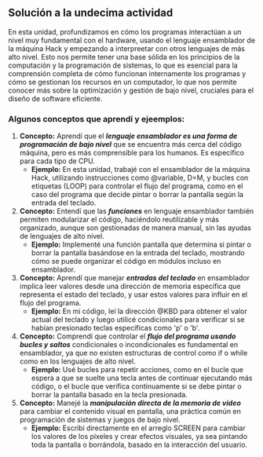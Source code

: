 ## Solución a la undecima actividad
En esta unidad, profundizamos en cómo los programas interactúan a un nivel muy fundamental con el hardware, usando el lenguaje ensamblador de la máquina Hack y empezando a interpreetar con otros lenguajes de más alto nivel.
Esto nos permite tener una base sólida en los principios de la computación y la programación de sistemas, lo que es esencial para la comprensión completa de cómo funcionan internamente los programas y cómo se gestionan 
los recursos en un computador, lo que nos permite conocer más sobre la optimización y gestión de bajo nivel, cruciales para el diseño de software eficiente.
### Algunos conceptos que aprendí y ejeemplos:
1. **Concepto:** Aprendí que el _**lenguaje ensamblador es una forma de programación de bajo nivel**_ que se encuentra más cerca del código máquina, pero es más comprensible para los humanos. Es específico para cada tipo de CPU.  
   - **Ejemplo:** En esta unidad, trabajé con el ensamblador de la máquina Hack, utilizando instrucciones como @variable, D=M, y bucles con etiquetas (LOOP) para controlar el flujo del programa, como en el caso del programa que decide pintar o borrar la pantalla según la entrada del teclado.  
2. **Concepto:** Entendí que las _**funciones**_ en lenguaje ensamblador también permiten modularizar el código, haciéndolo reutilizable y más organizado, aunque son gestionadas de manera manual, sin las ayudas de lenguajes de alto nivel.  
   - **Ejemplo:** Implementé una función pantalla que determina si pintar o borrar la pantalla basándose en la entrada del teclado, mostrando cómo se puede organizar el código en módulos incluso en ensamblador.  
3. **Concepto:** Aprendí que manejar _**entradas del teclado**_ en ensamblador implica leer valores desde una dirección de memoria específica que representa el estado del teclado, y usar estos valores para influir en el flujo del programa.  
   - **Ejemplo:** En mi código, leí la dirección @KBD para obtener el valor actual del teclado y luego utilicé condicionales para verificar si se habían presionado teclas específicas como 'p' o 'b'.  
4. **Concepto:** Comprendí que controlar el _**flujo del programa usando bucles y saltos**_ condicionales o incondicionales es fundamental en ensamblador, ya que no existen estructuras de control como if o while como en los lenguajes de alto nivel.  
   - **Ejemplo:** Usé bucles para repetir acciones, como en el bucle que espera a que se suelte una tecla antes de continuar ejecutando más código, o el bucle que verifica continuamente si se debe pintar o borrar la pantalla basado en la tecla presionada.
5. **Concepto:** Manejé la _**manipulación directa de la memoria de video**_ para cambiar el contenido visual en pantalla, una práctica común en programación de sistemas y juegos de bajo nivel.  
   - **Ejemplo:** Escribí directamente en el arreglo SCREEN para cambiar los valores de los píxeles y crear efectos visuales, ya sea pintando toda la pantalla o borrándola, basado en la interacción del usuario.
